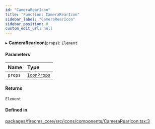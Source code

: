 ```yaml
---
id: "CameraRearIcon"
title: "Function: CameraRearIcon"
sidebar_label: "CameraRearIcon"
sidebar_position: 0
custom_edit_url: null
---
```


▸ **CameraRearIcon**(`props`): `Element`

#### Parameters

| Name | Type |
| :------ | :------ |
| `props` | [`IconProps`](../types/IconProps.md) |

#### Returns

`Element`

#### Defined in

[packages/firecms_core/src/icons/components/CameraRearIcon.tsx:3](https://github.com/FireCMSco/firecms/blob/d45f3739/packages/firecms_core/src/icons/components/CameraRearIcon.tsx#L3)
